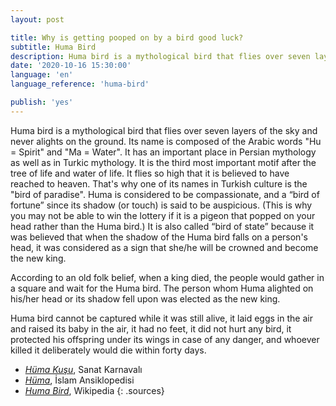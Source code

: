 ```yaml
---
layout: post

title: Why is getting pooped on by a bird good luck?
subtitle: Huma Bird
description: Huma bird is a mythological bird that flies over seven layers of the sky and never alights on the ground. Its name is composed of the Arabic words "Hu = Spirit" and "Ma = Water".
date: '2020-10-16 15:30:00'
language: 'en'
language_reference: 'huma-bird'

publish: 'yes'
---
```


Huma bird is a mythological bird that flies over seven layers of the sky and never alights on the ground. Its name is composed of the Arabic words "Hu = Spirit" and "Ma = Water". It has an important place in Persian mythology as well as in Turkic mythology.  It is the third most important motif after the tree of life and water of life. It flies so high that it is believed to have reached to heaven. That's why one of its names in Turkish culture is the "bird of paradise". Huma is considered to be compassionate, and a “bird of fortune” since its shadow (or touch) is said to be auspicious. (This is why you may not be able to win the lottery if it is a pigeon that popped on your head rather than the Huma bird.) It is also called “bird of state” because it was believed that when the shadow of the Huma bird falls on a person's head, it was considered as a sign that she/he will be crowned and become the new king.

According to an old folk belief, when a king died, the people would gather in a square and wait for the Huma bird. The person whom Huma alighted on his/her head or its shadow fell upon was elected as the new king.

Huma bird cannot be captured while it was still alive, it laid eggs in the air and raised its baby in the air, it had no feet, it did not hurt any bird, it protected his offspring under its wings in case of any danger, and whoever killed it deliberately would die within forty days.


+ *[Hüma Kuşu](https://www.sanatkarnavali.com/huma-kusu/)*, Sanat Karnavalı
+ *[Hüma](https://islamansiklopedisi.org.tr/huma)*, İslam Ansiklopedisi
+ *[Huma Bird](https://en.wikipedia.org/wiki/Huma_bird)*, Wikipedia
{: .sources}
